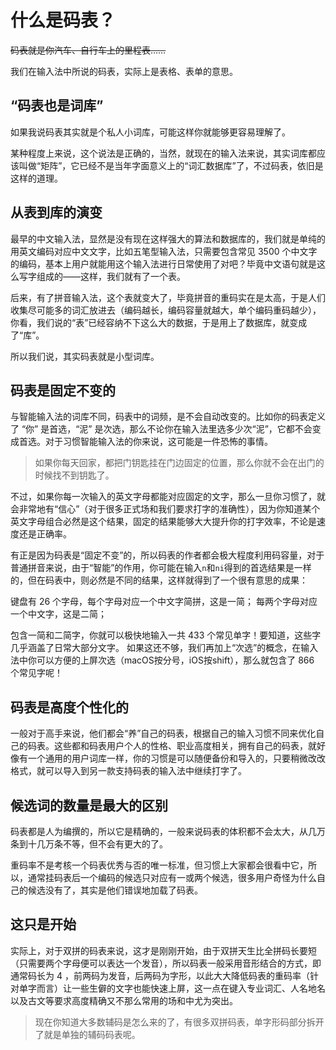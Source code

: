 
# 什么是码表？

~~码表就是你汽车、自行车上的里程表……~~

我们在输入法中所说的码表，实际上是表格、表单的意思。

## “码表也是词库”
如果我说码表其实就是个私人小词库，可能这样你就能够更容易理解了。

某种程度上来说，这个说法是正确的，当然，就现在的输入法来说，其实词库都应该叫做“矩阵”，它已经不是当年字面意义上的“词汇数据库”了，不过码表，依旧是这样的道理。

## 从表到库的演变

最早的中文输入法，显然是没有现在这样强大的算法和数据库的，我们就是单纯的用英文编码对应中文文字，比如五笔型输入法，只需要包含常见 3500 个中文字的编码，基本上用户就能用这个输入法进行日常使用了对吧？毕竟中文语句就是这么写字组成的——这样，我们就有了一个表。

后来，有了拼音输入法，这个表就变大了，毕竟拼音的重码实在是太高，于是人们收集尽可能多的词汇放进去（编码越长，编码容量就越大，单个编码重码越少），你看，我们说的“表”已经容纳不下这么大的数据，于是用上了数据库，就变成了“库”。

所以我们说，其实码表就是小型词库。

## 码表是固定不变的

与智能输入法的词库不同，码表中的词频，是不会自动改变的。比如你的码表定义了 “你” 是首选，“泥” 是次选，那么不论你在输入法里选多少次“泥”，它都不会变成首选。对于习惯智能输入法的你来说，这可能是一件恐怖的事情。

> 如果你每天回家，都把门钥匙挂在门边固定的位置，那么你就不会在出门的时候找不到钥匙了。

不过，如果你每一次输入的英文字母都能对应固定的文字，那么一旦你习惯了，就会非常地有“信心”（对于很多正式场和我们要求打字的准确性），因为你知道某个英文字母组合必然是这个结果，固定的结果能够大大提升你的打字效率，不论是速度还是正确率。

有正是因为码表是“固定不变”的，所以码表的作者都会极大程度利用码容量，对于普通拼音来说，由于“智能”的作用，你可能在输入`n`和`ni`得到的首选结果是一样的，但在码表中，则必然是不同的结果，这样就得到了一个很有意思的成果：

键盘有 26 个字母，每个字母对应一个中文字简拼，这是一简；
每两个字母对应一个中文字，这是二简；

包含一简和二简字，你就可以极快地输入一共 433 个常见单字！要知道，这些字几乎涵盖了日常大部分文字。
如果这还不够，我们再加上“次选”的概念，在输入法中你可以方便的上屏次选（macOS按分号，iOS按shift），那么就包含了 866 个常见字呢！

## 码表是高度个性化的
一般对于高手来说，他们都会“养”自己的码表，根据自己的输入习惯不同来优化自己的码表。这些都和码表用户个人的性格、职业高度相关，拥有自己的码表，就好像有一个通用的用户词库一样，你的习惯是可以随便备份和导入的，只要稍微改改格式，就可以导入到另一款支持码表的输入法中继续打字了。

## 候选词的数量是最大的区别
码表都是人为编撰的，所以它是精确的，一般来说码表的体积都不会太大，从几万条到十几万条不等，但不会有更大的了。

重码率不是考核一个码表优秀与否的唯一标准，但习惯上大家都会很看中它，所以，通常挂码表后一个编码的候选只对应有一或两个候选，很多用户奇怪为什么自己的候选没有了，其实是他们错误地加载了码表。

## 这只是开始
实际上，对于双拼的码表来说，这才是刚刚开始，由于双拼天生比全拼码长要短（只需要两个字母便可以表达一个发音），所以码表一般采用音形结合的方式，即通常码长为 4 ，前两码为发音，后两码为字形，以此大大降低码表的重码率（针对单字而言）让一些生僻的文字也能快速上屏，这一点在键入专业词汇、人名地名以及古文等要求高度精确又不那么常用的场和中尤为突出。
> 现在你知道大多数辅码是怎么来的了，有很多双拼码表，单字形码部分拆开了就是单独的辅码码表呢。

